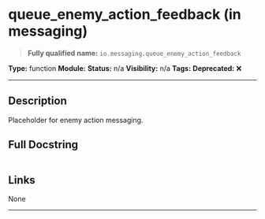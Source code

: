 # queue_enemy_action_feedback (in messaging)
> **Fully qualified name:** `io.messaging.queue_enemy_action_feedback`

**Type:** function
**Module:** 
**Status:** n/a
**Visibility:** n/a
**Tags:** 
**Deprecated:** ❌

---

## Description
Placeholder for enemy action messaging.

## Full Docstring
```

```

## Links
None

---
